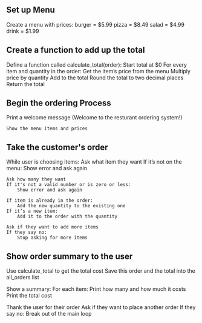 ## Set up Menu

Create a menu with prices:
    burger = $5.99
    pizza  = $8.49
    salad  = $4.99
    drink  = $1.99

## Create a function to add up the total

Define a function called calculate_total(order):
    Start total at $0
    For every item and quantity in the order:
        Get the item’s price from the menu
        Multiply price by quantity
        Add to the total
    Round the total to two decimal places
    Return the total

## Begin the ordering Process

Print a welcome message (Welcome to the resturant ordering system!)
    
    Show the menu items and prices

## Take the customer's order

While user is choosing items:
    Ask what item they want
    If it’s not on the menu:
        Show error and ask again

    Ask how many they want
    If it's not a valid number or is zero or less:
        Show error and ask again

    If item is already in the order:
        Add the new quantity to the existing one
    If it’s a new item:
        Add it to the order with the quantity

    Ask if they want to add more items
    If they say no:
        Stop asking for more items

## Show order summary to the user

Use calculate_total to get the total cost
Save this order and the total into the all_orders list

Show a summary:
    For each item:
        Print how many and how much it costs
    Print the total cost

Thank the user for their order
Ask if they want to place another order
If they say no:
    Break out of the main loop


